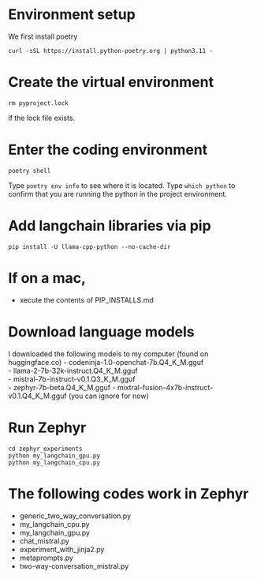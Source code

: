 # Environment setup
We first install poetry
```
curl -sSL https://install.python-poetry.org | python3.11 -
```

# Create the virtual environment
```
rm pyproject.lock
```
if the lock file exists. 

# Enter the coding environment
```
poetry shell
```
Type `poetry env info` to see where it is located. 
Type `which python` to confirm that you are running the python in the 
project environment. 

# Add langchain libraries via pip
```
pip install -U llama-cpp-python --no-cache-dir
```

# If on a mac, 
* xecute the contents of PIP_INSTALLS.md

# Download language models
I downloaded the following models to my computer (found on huggingface.co)
    - codeninja-1.0-openchat-7b.Q4_K_M.gguf		
    - llama-2-7b-32k-instruct.Q4_K_M.gguf		
    - mistral-7b-instruct-v0.1.Q3_K_M.gguf		
    - zephyr-7b-beta.Q4_K_M.gguf
    - mixtral-fusion-4x7b-instruct-v0.1.Q4_K_M.gguf (you can ignore for now)

# Run Zephyr
```
cd zephyr_experiments
python my_langchain_gpu.py
python my_langchain_cpu.py
```

# The following codes work in Zephyr
- generic_two_way_conversation.py	
- my_langchain_cpu.py
- my_langchain_gpu.py
- chat_mistral.py			
- experiment_with_jinja2.py	
- metaprompts.py			
- two-way-conversation_mistral.py

